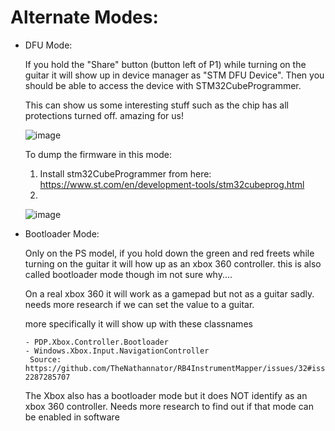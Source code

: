 # Alternate Modes:

- DFU Mode:
  
  If you hold the "Share" button (button left of P1) while turning on the guitar it will show up in device manager as "STM DFU Device". Then you should be able to access the device with STM32CubeProgrammer.

  This can show us some interesting stuff such as the chip has all protections turned off. amazing for us!

  ![image](https://github.com/user-attachments/assets/3c67f159-db98-4936-92bb-a41a36f7ae04)


  To dump the firmware in this mode:

  1. Install stm32CubeProgrammer from here: https://www.st.com/en/development-tools/stm32cubeprog.html
  2.
  ![image](https://github.com/user-attachments/assets/3ecdd8a9-6c15-4415-9bd3-9a8992fba7bd)



- Bootloader Mode:
  
  Only on the PS model, if you hold down the green and red freets while turning on the guitar it will how up as an xbox 360 controller. this is also called bootloader mode though im not sure why....

  On a real xbox 360 it will work as a gamepad but not as a guitar sadly. needs more research if we can set the value to a guitar.

  more specifically it will show up with these classnames

   ```
   - PDP.Xbox.Controller.Bootloader
   - Windows.Xbox.Input.NavigationController
    Source: https://github.com/TheNathannator/RB4InstrumentMapper/issues/32#issuecomment-2287285707
  ```

   The Xbox also has a bootloader mode but it does NOT identify as an xbox 360 controller. Needs more research to find out if that mode can be enabled in software
  
 
